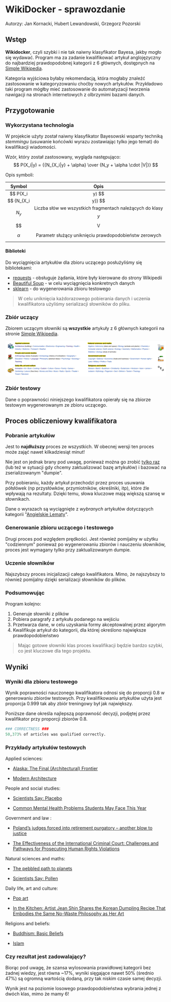 # WikiDocker - sprawozdanie

Autorzy: Jan Kornacki, Hubert Lewandowski, Grzegorz Pozorski



## Wstęp

**Wikidocker**, czyli szybki i nie tak naiwny klasyfikator Bayesa, jakby mogło się wydawać. Program ma za zadanie kwalifikować artykuł anglojęzyczny do najbardziej prawdopodobnej kategorii z 6 głównych, dostępnych na [Simple Wikipedia](https://simple.wikipedia.org/wiki/Main_Page).

Kategoria wyjściowa byłaby rekomendacją, która mogłaby znaleźć zastosowanie w kategoryzowaniu choćby nowych artykułów. Przykładowo taki program mógłby mieć zastosowanie do automatyzacji tworzenia nawigacji na stronach internetowych z olbrzymimi bazami danych.



## Przygotowanie

### Wykorzystana technologia

W projekcie użyty został naiwny klasyfikator Bayesowski wsparty techniką *stemmingu* (usuwanie końcówki wyrazu zostawiając tylko jego temat) do kwalifikacji wiadomości.

Wzór, który został zastosowany, wygląda następująco:
$$
P(X_i|y) = {{N_{X_i|y} + \alpha} \over {N_y + \alpha \cdot |V|}}
$$

Opis symboli:

|      Symbol       |                             Opis                             |
| :---------------: | :----------------------------------------------------------: |
|  $$ P(X_i|y) $$   | Prawdopodobieństwo warunkowe słowa $$ X_i $$ należącego do klasy $$ y $$ |
| $$ {N_{X_i|y}} $$ | Liczba wystąpień słowa $$ X_i $$ we wszystkich fragmentach należących do klasy $$ y $$ |
|     $$ N_y $$     | Liczba słów we wszystkich fragmentach należących do klasy $$ y $$ |
|     $$ |V| $$     |               Całkowita liczba słów w słowniku               |
|   $$ \alpha $$    |    Parametr służący uniknięciu prawdopodobieństw zerowych    |



#### Biblioteki

Do wyciągnięcia artykułów dla zbioru uczącego posłużyliśmy się bibliotekami:

- [requests](https://pypi.org/project/requests/) - obsługuje żądania, które były kierowane do strony Wikipedii
- [Beautiful Soup](https://www.crummy.com/software/BeautifulSoup/) - w celu wyciągnięcia konkretnych danych
- [sklearn](https://scikit-learn.org/stable/) - do wygenerowania zbioru testowego

> W celu uniknięcia każdorazowego pobierania danych i uczenia kwalifikatora użyliśmy serializacji słowników do pliku.



### Zbiór uczący

Zbiorem uczącym słowniki są **wszystkie** artykuły z 6 głównych kategorii na stronie [Simple Wikipedia](https://simple.wikipedia.org/wiki/Main_Page). 

![wiki_categories](.\wiki_categories.png)



### Zbiór testowy

Dane o poprawności niniejszego kwalifikatora opierały się na zbiorze testowym wygenerowanym ze zbioru uczącego.



## Proces obliczeniowy kwalifikatora

### Pobranie artykułów

Jest to **najdłuższy** proces ze wszystkich. W obecnej wersji ten proces może zająć nawet kilkadziesiąt minut!

Nie jest on jednak brany pod uwagę, ponieważ można go zrobić <u>tylko raz</u> (lub też w sytuacji gdy chcemy zaktualizować bazę artykułów) i bazować na zserializowanym "dumpie".

Przy pobieraniu, każdy artykuł przechodzi przez proces usuwania półsłówek (np przysłówków, przymiotników, określniki, itp), które źle wpływają na rezultaty. Dzięki temu, słowa kluczowe mają większą szansę w słownikach.

Dane o wyrazach są wyciągnięte z *wybranych* artykułów dotyczących kategorii "[Angielskie Lematy](https://en.wiktionary.org/wiki/Category:English_lemmas)".



### Generowanie zbioru uczącego i testowego

Drugi proces pod względem prędkości. Jest również pomijalny w użytku "codziennym" ponieważ po wygenerowaniu zbiorów i nauczeniu słowników, proces jest wymagany tylko przy zaktualizowanym dumpie.



### Uczenie słowników

Najszybszy proces inicjalizacji całego kwalifikatora. Mimo, że najszybszy to również pomijalny dzięki serializacji słowników do plików.



### Podsumowując

Program kolejno:

1. Generuje słowniki z plików
2. Pobiera paragrafy z artykułu podanego na wejściu
3. Przetwarza dane, w celu uzyskania formy akceptowalnej przez algorytm
4. Kwalifikuje artykuł do kategorii, dla której określono największe prawdopodobieństwo

> Mając gotowe słowniki klas proces kwalifikacji będzie bardzo szybki, co jest kluczowe dla tego projektu.



## Wyniki

### Wyniki dla zbioru testowego

Wynik poprawności nauczonego kwalifikatora odnosi się do proporcji 0.8 w generowaniu zbiorów testowych. Przy kwalifikowaniu artykułów użyta jest proporcja 0.999 tak aby zbiór treningowy był jak największy.

Poniższe dane określa najlepszą poprawność decyzji, podjętej przez kwalifikator przy proporcji zbiorów 0.8.

```python
### CORRECTNESS ###
50,373% of articles was qualified correctly.
```



### Przykłady artykułów testowych

Applied sciences: 

- [Alaska: The Final (Architectural) Frontier](https://www.dwell.com/article/alaska-the-final-architectural-frontier-78478d79)

- [Modern Architecture](https://encyclopedia2.thefreedictionary.com/modern+architecture)

    

People and social studies: 

- [Scientists Say: Placebo](https://www.sciencenewsforstudents.org/article/scientists-say-placebo)

- [Common Mental Health Problems Students May Face This Year](https://www.psyarticles.com/health/student-mental-health-problems.htm)

    

Government and law :

- [Poland’s judges forced into retirement purgatory – another blow to justice](https://theconversation.com/polands-judges-forced-into-retirement-purgatory-another-blow-to-justice-99478)

- [The Effectiveness of the International Criminal Court: Challenges and Pathways for Prosecuting Human Rights Violations](http://www.inquiriesjournal.com/articles/1806/the-effectiveness-of-the-international-criminal-court-challenges-and-pathways-for-prosecuting-human-rights-violations)

    

Natural sciences and maths: 

- [The pebbled path to planets](https://www.sciencenewsforstudents.org/article/the-pebbled-path-to-planet-formation)

- [Scientists Say: Pollen](https://www.sciencenewsforstudents.org/article/scientists-say-pollen)

    

Daily life, art and culture: 

- [Pop art](https://www.britannica.com/art/Pop-art)

- [In the Kitchen: Artist Jean Shin Shares the Korean Dumpling Recipe That Embodies the Same No-Waste Philosophy as Her Art](https://news.artnet.com/art-world/jean-shin-recipe-1974723)

    

Religions and beliefs:

- [Buddhism: Basic Beliefs](https://www.uri.org/kids/world-religions/buddhist-beliefs)

- [Islam](https://www.history.com/topics/religion/islam)



### Czy rezultat jest zadowalający?

Biorąc pod uwagę, że szansa wylosowania prawidłowej kategorii bez żadnej wiedzy, jest równa ~17%, wyniki sięgające nawet 50% (średnio 47%) są ogromną wartością dodaną, przy tak niskim czasie samej decyzji.

Wynik jest na poziomie losowego prawdopodobieństwa wybrania jednej z dwóch klas, mimo że mamy 6!



